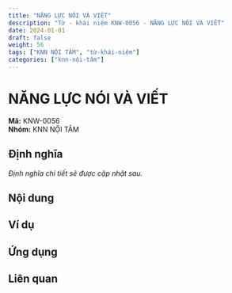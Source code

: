 ```yaml
---
title: "NĂNG LỰC NÓI VÀ VIẾT"
description: "Từ - khái niệm KNW-0056 - NĂNG LỰC NÓI VÀ VIẾT"
date: 2024-01-01
draft: false
weight: 56
tags: ["KNN NỘI TÂM", "từ-khái-niệm"]
categories: ["knn-nội-tâm"]
---
```


# NĂNG LỰC NÓI VÀ VIẾT

**Mã:** KNW-0056  
**Nhóm:** KNN NỘI TÂM

## Định nghĩa

*Định nghĩa chi tiết sẽ được cập nhật sau.*

## Nội dung

<!-- Nội dung chi tiết sẽ được điền vào đây -->

## Ví dụ

<!-- Ví dụ minh họa -->

## Ứng dụng

<!-- Cách ứng dụng từ/khái niệm này trong thực tế -->

## Liên quan

<!-- Các từ/khái niệm liên quan khác -->
